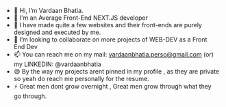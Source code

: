 - 👋 Hi, I’m Vardaan Bhatia. 
- 👀 I'm an Average Front-End NEXT.JS developer 
- 🌱 I have made quite a few websites and their front-ends are purely designed and executed by me.
- 💞️ I’m looking to collaborate on more projects of WEB-DEV as a Front End Dev
- 📫 You can reach me on my mail: vardaanbhatia.perso@gmail.com (or) my LINKEDIN: @vardaanbhatia
- 😄 By the way my projects arent pinned in my profile , as they are private so yeah do reach me personally for the resume.
- ⚡ Great men dont grow overnight , Great men grow through what they go through.

<!---
vardaanaroracodes/vardaanaroracodes is a ✨ special ✨ repository because its `README.md` (this file) appears on your GitHub profile.
You can click the Preview link to take a look at your changes.
--->
